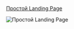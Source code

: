 [Простой Landing Page](http://psd-html-css.ru/templates/prostoy-psd-maket-landing-page)



![Простой Landing Page](http://psd-html-css.ru/sites/default/files/public/upload/template-images/simple_psd_template.jpg)